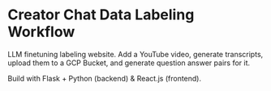 # Creator Chat Data Labeling Workflow

LLM finetuning labeling website. Add a YouTube video, generate transcripts, upload them to a GCP Bucket, and generate question answer pairs for it. 

Build with Flask + Python (backend) & React.js (frontend). 
